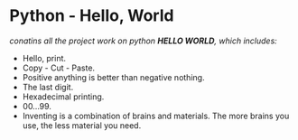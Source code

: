# Python - Hello, World

_conatins all the project work on python **HELLO WORLD**, which includes:_

* Hello, print.
* Copy - Cut - Paste.
* Positive anything is better than negative nothing.
* The last digit.
* Hexadecimal printing.
* 00...99.
* Inventing is a combination of brains and materials. The more brains you use, the less material you need.
